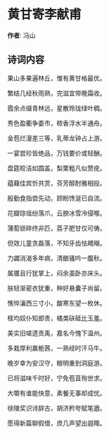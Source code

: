 # 黄甘寄李献甫

**作者**: 冯山

## 诗词内容

果山多果遍林丘，惟有黄甘格最优。

繁结几经秋雨熟，完滋宜带晚霜收。

霞余点缀青林远，星散玲珑绿叶稠。

秀色盈衢争委市，秾香浮水半通舟。

金苞烂漫差三等，乳蒂龙钟占上游。

一宴尝珍皆绝品，万钱要价或轻酬。

盘筵皎洁如圆盖，梨栗粗凡似赘疣。

蕴藉佳宾忻共赏，芬芳醇酎雅相投。

殷勤食指尝先动，顾盼馋涎已自流。

花瓣琼瑶纷落爪，云腴冰雪冷侵喉。

蒲萄锁碎终非匹，荔子肥甘仅可俦。

但效儿童贪磊落，不知牙齿怯飕飗。

力蠲消渴多年病，清酿骚吟一腹秋。

属餍且行犹掌上，闷余虽卧亦床头。

肤轻渐密衣犹重，种好悬囊子尚留。

憔悴瀼西三寸小，酸寒东望一枚休。

柽均奴仆知郎贵，橘类砆砥比玉羞。

美实旧嗟遗贡禹，嘉名今愧下温州。

多栽厚利羸栀茜，一熟经时汗马牛。

晚岁幸为安汉守，眼明重到洞庭游。

已将滋味千时好，宁免苞苴徇世求。

大嚼有谁能快意，素餐无事却成忧。

徐陵奖识诗辞古，胡济矜夸赋笔遒。

愿得新篇聊假借，庶几声望出遐陬。

